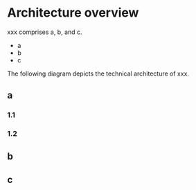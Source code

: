 # Architecture overview

xxx comprises a, b, and c.

- a
- b
- c

The following diagram depicts the technical architecture of xxx.

## a

### 1.1

### 1.2

## b

## c
